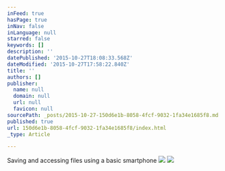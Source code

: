```yaml
---
inFeed: true
hasPage: true
inNav: false
inLanguage: null
starred: false
keywords: []
description: ''
datePublished: '2015-10-27T18:08:33.568Z'
dateModified: '2015-10-27T17:58:22.840Z'
title: ''
authors: []
publisher:
  name: null
  domain: null
  url: null
  favicon: null
sourcePath: _posts/2015-10-27-150d6e1b-8058-4fcf-9032-1fa34e1685f8.md
published: true
url: 150d6e1b-8058-4fcf-9032-1fa34e1685f8/index.html
_type: Article

---
```

Saving and accessing files using a basic smartphone
![](https://the-grid-user-content.s3-us-west-2.amazonaws.com/ad828bca-e4a1-4a83-aa60-577b678d618b.jpg)
![](https://the-grid-user-content.s3-us-west-2.amazonaws.com/e5eef4e8-1426-41b1-b91e-9ba4542427eb.jpg)